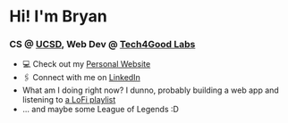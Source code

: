 # Hi! I'm Bryan

### CS @ [UCSD](https://ucsd.edu), Web Dev @ [Tech4Good Labs](https://tech4good.soe.ucsc.edu/#/)

- 💻 Check out my [Personal Website](https://bryanmin.me)
- 🖇 Connect with me on [LinkedIn](https://www.linkedin.com/in/bryanmin/)
- What am I doing right now? I dunno, probably building a web app and listening to [a LoFi playlist](https://open.spotify.com/playlist/5jqxOJJ0Hjdqd8KCddH9cY?si=cd89e18fec35484f)
- ... and maybe some League of Legends :D



<!---
bdhmin/bdhmin is a ✨ special ✨ repository because its `README.md` (this file) appears on your GitHub profile.
You can click the Preview link to take a look at your changes.
--->
